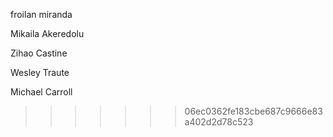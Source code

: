 
froilan miranda

Mikaila Akeredolu



Zihao Castine


Wesley Traute














Michael Carroll
>>>>>>> 06ec0362fe183cbe687c9666e83a402d2d78c523

